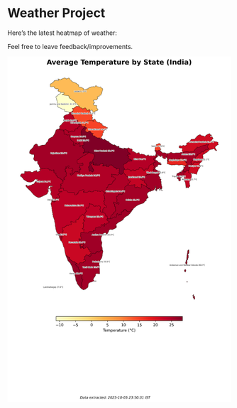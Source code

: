 # Weather Project

Here’s the latest heatmap of weather:

Feel free to leave feedback/improvements.

![India Heatmap](docs/assets/india_heatmap.png?v=E2B6F1)
